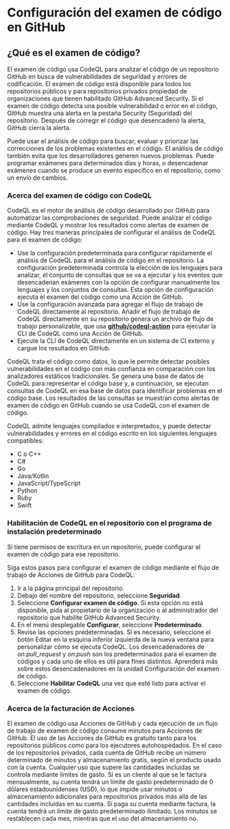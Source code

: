 # Configuración del examen de código en GitHub

## ¿Qué es el examen de código?

El examen de código usa CodeQL para analizar el código de un repositorio GitHub en busca de vulnerabilidades de seguridad y errores de codificación. El examen de código está disponible para todos los repositorios públicos y para repositorios privados propiedad de organizaciones que tienen habilitado GitHub Advanced Security. Si el examen de código detecta una posible vulnerabilidad o error en el código, GitHub muestra una alerta en la pestaña Security (Seguridad) del repositorio. Después de corregir el código que desencadenó la alerta, GitHub cierra la alerta.

Puede usar el análisis de código para buscar, evaluar y priorizar las correcciones de los problemas existentes en el código. El análisis de código también evita que los desarrolladores generen nuevos problemas. Puede programar exámenes para determinados días y horas, o desencadenar exámenes cuando se produce un evento específico en el repositorio, como un envío de cambios.

### Acerca del examen de código con CodeQL

CodeQL es el motor de análisis de código desarrollado por GitHub para automatizar las comprobaciones de seguridad. Puede analizar el código mediante CodeQL y mostrar los resultados como alertas de examen de código. Hay tres maneras principales de configurar el análisis de CodeQL para el examen de código:

* Use la configuración predeterminada para configurar rápidamente el análisis de CodeQL para el análisis de código en el repositorio. La configuración predeterminada controla la elección de los lenguajes para analizar, el conjunto de consultas que se va a ejecutar y los eventos que desencadenan exámenes con la opción de configurar manualmente los lenguajes y los conjuntos de consultas. Esta opción de configuración ejecuta el examen del código como una Acción de GitHub.
* Use la configuración avanzada para agregar el flujo de trabajo de CodeQL directamente al repositorio. Añadir el flujo de trabajo de CodeQL directamente en su repositorio genera un archivo de flujo de trabajo personalizable, que usa [**github/codeql-action**](https://github.com/github/codeql-action/) para ejecutar la CLI de CodeQL como una Acción de GitHub.
* Ejecute la CLI de CodeQL directamente en un sistema de CI externo y cargue los resultados en GitHub.

CodeQL trata el código como datos, lo que le permite detectar posibles vulnerabilidades en el código con más confianza en comparación con los analizadores estáticos tradicionales. Se genera una base de datos de CodeQL para representar el código base y, a continuación, se ejecutan consultas de CodeQL en esa base de datos para identificar problemas en el código base. Los resultados de las consultas se muestran como alertas de examen de código en GitHub cuando se usa CodeQL con el examen de código.

CodeQL admite lenguajes compilados e interpretados, y puede detectar vulnerabilidades y errores en el código escrito en los siguientes lenguajes compatibles:

* C o C++
* C#
* Go
* Java/Kotlin
* JavaScript/TypeScript
* Python
* Ruby
* Swift

### Habilitación de CodeQL en el repositorio con el programa de instalación predeterminado

Si tiene permisos de escritura en un repositorio, puede configurar el examen de código para ese repositorio.

Siga estos pasos para configurar el examen de código mediante el flujo de trabajo de Acciones de GitHub para CodeQL:

1. Ir a la página principal del repositorio.
2. Debajo del nombre del repositorio, seleccione **Seguridad**.
3. Seleccione **Configurar examen de código**. Si esta opción no está disponible, pida al propietario de la organización o al administrador del repositorio que habilite GitHub Advanced Security.
4. En el menú desplegable **Configurar**, seleccione **Predeterminado**.
5. Revise las opciones predeterminadas. Si es necesario, seleccione el botón Editar en la esquina inferior izquierda de la nueva ventana para personalizar cómo se ejecuta CodeQL. Los desencadenadores de *on:pull_request* y *on:push* son los predeterminados para el examen de códigos y cada uno de ellos es útil para fines distintos. Aprenderá más sobre estos desencadenadores en la unidad Configuración del examen de código.
6. Seleccione **Habilitar CodeQL** una vez que esté listo para activar el examen de código.

### Acerca de la facturación de Acciones

El examen de código usa Acciones de GitHub y cada ejecución de un flujo de trabajo de examen de código consume minutos para Acciones de GitHub. El uso de las Acciones de GitHub es gratuito tanto para los repositorios públicos como para los ejecutores autohospedados. En el caso de los repositorios privados, cada cuenta de GitHub recibe un número determinado de minutos y almacenamiento gratis, según el producto usado con la cuenta. Cualquier uso que supere las cantidades incluidas se controla mediante límites de gasto. Si es un cliente al que se le factura mensualmente, su cuenta tendrá un límite de gasto predeterminado de 0 dólares estadounidenses (USD), lo que impide usar minutos o almacenamiento adicionales para repositorios privados más allá de las cantidades incluidas en su cuenta. Si paga su cuenta mediante factura, la cuenta tendrá un límite de gasto predeterminado ilimitado. Los minutos se restablecen cada mes, mientras que el uso del almacenamiento no.

